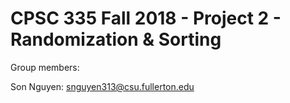 # CPSC 335 Fall 2018 - Project 2 - Randomization & Sorting

Group members:

Son Nguyen: snguyen313@csu.fullerton.edu
